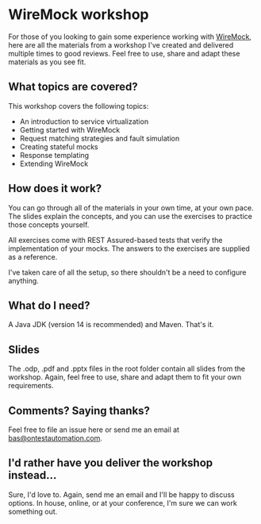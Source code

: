 WireMock workshop
==================
For those of you looking to gain some experience working with [WireMock](http://wiremock.org/), here are all the materials from a workshop I've created and delivered multiple times to good reviews. Feel free to use, share and adapt these materials as you see fit.

What topics are covered?
---
This workshop covers the following topics:
* An introduction to service virtualization
* Getting started with WireMock
* Request matching strategies and fault simulation 
* Creating stateful mocks
* Response templating
* Extending WireMock

How does it work?
---
You can go through all of the materials in your own time, at your own pace. The slides explain the concepts, and you can use the exercises to practice those concepts yourself.

All exercises come with REST Assured-based tests that verify the implementation of your mocks. The answers to the exercises are supplied as a reference.

I've taken care of all the setup, so there shouldn't be a need to configure anything. 

What do I need?
---
A Java JDK (version 14 is recommended) and Maven. That's it.

Slides
---
The .odp, .pdf and .pptx files in the root folder contain all slides from the workshop. Again, feel free to use, share and adapt them to fit your own requirements.

Comments? Saying thanks?
---
Feel free to file an issue here or send me an email at bas@ontestautomation.com.

I'd rather have you deliver the workshop instead...
---
Sure, I'd love to. Again, send me an email and I'll be happy to discuss options. In house, online, or at your conference, I'm sure we can work something out.